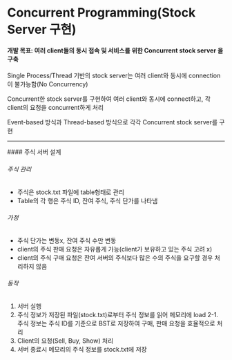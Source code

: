 # Concurrent Programming(Stock Server 구현)

#### 개발 목표: 여러 client들의 동시 접속 및 서비스를 위한 Concurrent stock server 을 구축
  
  Single Process/Thread 기반의 stock server는 여러 client와 동시에 connection이 불가능함(No Concurrency)
  
  Concurrent한 stock server를 구현하여 여러 client와 동시에 connect하고, 각 client의 요청을 concurrent하게 처리
  
  Event-based 방식과 Thread-based 방식으로 각각 Concurrent stock server를 구현
  
  
<hr/>  
#### 주식 서버 설계

###### 주식 관리

  + 주식은 stock.txt 파일에 table형태로 관리
  + Table의 각 행은 주식 ID, 잔여 주식, 주식 단가를 나타냄

###### 가정

  + 주식 단가는 변동x, 잔여 주식 수만 변동
  + client의 주식 판매 요청은 자유롭게 가능(client가 보유하고 있는 주식 고려 x)
  + client의 주식 구매 요청은 잔여 서버의 주식보다 많은 수의 주식을 요구할 경우 처리하지 않음

###### 동작

  1. 서버 실행
  2. 주식 정보가 저장된 파일(stock.txt)로부터 주식 정보를 읽어 메모리에 load
    2-1. 주식 정보는 주식 ID를 기준으로 BST로 저장하여 구매, 판매 요청을 효율적으로 처리
  3. Client의 요청(Sell, Buy, Show) 처리
  4. 서버 종료시 메모리의 주식 정보를 stock.txt에 저장
